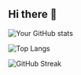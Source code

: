 ## Hi there 👋

<!--
**CiaranYoung/CiaranYoung** is a ✨ _special_ ✨ repository because its `README.md` (this file) appears on your GitHub profile.

Here are some ideas to get you started:

- 🔭 I’m currently working on ...
- 🌱 I’m currently learning ...
- 👯 I’m looking to collaborate on ...
- 🤔 I’m looking for help with ...
- 💬 Ask me about ...
- 📫 How to reach me: ...
- 😄 Pronouns: ...
- ⚡ Fun fact: ...
-->
<!-- GitHub统计 -->

![Your GitHub stats](https://github-readme-stats.vercel.app/api?username=CiarnYoung&show_icons=true&theme=radical)

<!-- 常用语言 -->
![Top Langs](https://github-readme-stats.vercel.app/api/top-langs/?username=CiaranYoung&layout=compact&theme=radical)

<!-- GitHub连续提交 -->
![GitHub Streak](https://github-readme-streak-stats.herokuapp.com/?user=CiaranYoung&theme=dark)
